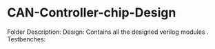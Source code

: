 # CAN-Controller-chip-Design
Folder Description:
Design: Contains all the designed verilog modules .
Testbenches:
